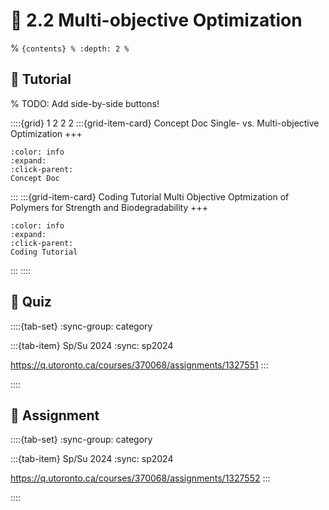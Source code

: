 # 🧩 2.2 Multi-objective Optimization

% ```{contents}
% :depth: 2
% ```

## 🔰 Tutorial

% TODO: Add side-by-side buttons!

::::{grid} 1 2 2 2
:::{grid-item-card} Concept Doc
Single- vs. Multi-objective Optimization
+++
```{button-link} https://honegumi.readthedocs.io/en/latest/curriculum/concepts/sobo-vs-mobo/sobo-vs-mobo.html
:color: info
:expand:
:click-parent:
Concept Doc
```
:::
:::{grid-item-card} Coding Tutorial
Multi Objective Optmization of Polymers for Strength and Biodegradability
+++
```{button-link} https://honegumi.readthedocs.io/en/latest/curriculum/tutorials/mobo/mobo.html
:color: info
:expand:
:click-parent:
Coding Tutorial
```
:::
::::

## 🚀 Quiz

::::{tab-set}
:sync-group: category

:::{tab-item} Sp/Su 2024
:sync: sp2024

https://q.utoronto.ca/courses/370068/assignments/1327551
:::

::::

## 📄 Assignment

::::{tab-set}
:sync-group: category

:::{tab-item} Sp/Su 2024
:sync: sp2024

https://q.utoronto.ca/courses/370068/assignments/1327552
:::

::::
